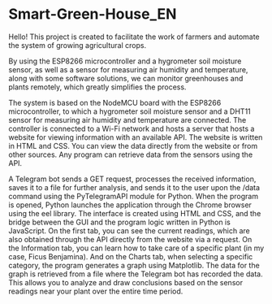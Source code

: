 # Smart-Green-House_EN
Hello! This project is created to facilitate the work of farmers and automate the system of growing agricultural crops.

By using the ESP8266 microcontroller and a hygrometer soil moisture sensor, as well as a sensor for measuring air humidity and temperature, along with some software solutions, we can monitor greenhouses and plants remotely, which greatly simplifies the process.

The system is based on the NodeMCU board with the ESP8266 microcontroller, to which a hygrometer soil moisture sensor and a DHT11 sensor for measuring air humidity and temperature are connected. The controller is connected to a Wi-Fi network and hosts a server that hosts a website for viewing information with an available API. The website is written in HTML and CSS. You can view the data directly from the website or from other sources. Any program can retrieve data from the sensors using the API.

A Telegram bot sends a GET request, processes the received information, saves it to a file for further analysis, and sends it to the user upon the /data command using the PyTelegramAPI module for Python. When the program is opened, Python launches the application through the Chrome browser using the eel library. The interface is created using HTML and CSS, and the bridge between the GUI and the program logic written in Python is JavaScript. On the first tab, you can see the current readings, which are also obtained through the API directly from the website via a request. On the Information tab, you can learn how to take care of a specific plant (in my case, Ficus Benjamina). And on the Charts tab, when selecting a specific category, the program generates a graph using Matplotlib. The data for the graph is retrieved from a file where the Telegram bot has recorded the data. This allows you to analyze and draw conclusions based on the sensor readings near your plant over the entire time period.
